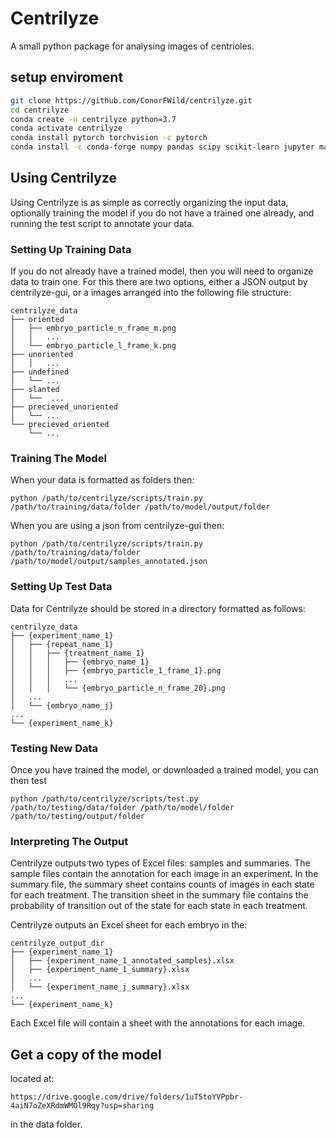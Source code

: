 # Centrilyze

A small python package for analysing images of centrioles.

## setup enviroment
```bash
git clone https://github.com/ConorFWild/centrilyze.git
cd centrilyze
conda create -n centrilyze python=3.7
conda activate centrilyze
conda install pytorch torchvision -c pytorch
conda install -c conda-forge numpy pandas scipy scikit-learn jupyter matplotlib hmmlearn fire openpyxl loguru
```

## Using Centrilyze

Using Centrilyze is as simple as correctly organizing the input data, optionally training the model if you do not have a trained one already, and running the test script to annotate your data.

### Setting Up Training Data

If you do not already have a trained model, then you will need to organize data to train one. For this there are two options, either a JSON output by centrilyze-gui, or a images arranged into the following file structure:

```commandline
centrilyze_data
├── oriented
│   ├── embryo_particle_n_frame_m.png
│   │   ...
│   └── embryo_particle_l_frame_k.png
├── unoriented
│   │   ...
├── undefined
│   └── ...
├── slanted
│   └──  ...
├── precieved_unoriented
│   └── ...
└── precieved_oriented 
    └── ...
```

### Training The Model
When your data is formatted as folders then:

```commandline
python /path/to/centrilyze/scripts/train.py /path/to/training/data/folder /path/to/model/output/folder 
```

When you are using a json from centrilyze-gui then:

```commandline
python /path/to/centrilyze/scripts/train.py /path/to/training/data/folder /path/to/model/output/samples_annotated.json 
```

### Setting Up Test Data

Data for Centrilyze should be stored in a directory formatted as follows:

```
centrilyze_data
├── {experiment_name_1}
│   ├── {repeat_name_1}
│   │   ├── {treatment_name_1}
│   │   │   ├── {embryo_name_1}
│   │   │   ├── {embryo_particle_1_frame_1}.png
│   │   │   ...
│   │   │   └── {embryo_particle_n_frame_20}.png
│   ...
│   └── {embryo_name_j}
... 
└── {experiment_name_k}
```

### Testing New Data

Once you have trained the model, or downloaded a trained model, you can then test

```
python /path/to/centrilyze/scripts/test.py /path/to/testing/data/folder /path/to/model/folder /path/to/testing/output/folder 
```

### Interpreting The Output

Centrilyze outputs two types of Excel files: samples and summaries. The sample files contain the annotation for each image in an experiment. In the summary file, the summary sheet contains counts of images in each state for each treatment. The transition sheet in the summary file contains the probability of transition out of the state for each state in each treatment.

Centrilyze outputs an Excel sheet for each embryo in the:

```
centrilyze_output_dir
├── {experiment_name_1}
│   ├── {experiment_name_1_annotated_samples}.xlsx
│   ├── {experiment_name_1_summary}.xlsx
│   ...
│   └── {experiment_name_j_summary}.xlsx
...
└── {experiment_name_k}
```

Each Excel file will contain a sheet with the annotations for each image.

## Get a copy of the model
located at:

```commandline
https://drive.google.com/drive/folders/1uT5toYVPpbr-4aiN7oZeXRdmWMOl9Rqy?usp=sharing
```

in the data folder.
